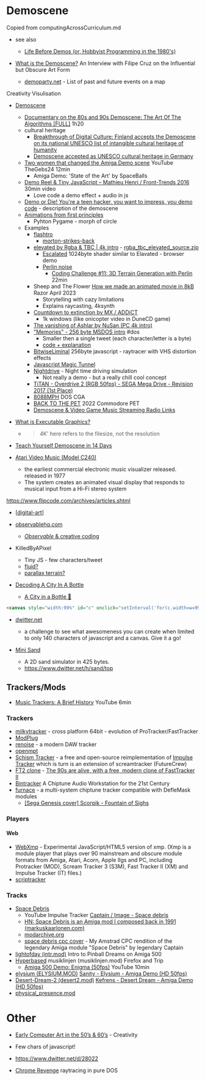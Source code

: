 Demoscene
=========

Copied from computingAcrossCurriculum.md
* see also
    * [Life Before Demos (or, Hobbyist Programming in the 1980's)](http://www.oldskool.org/shrines/lbd)

* [What is the Demoscene?](https://onthearts.com/p/what-is-the-demoscene) An Interview with Filipe Cruz on the Influential but Obscure Art Form
    * [demoparty.net](https://www.demoparty.net/) - List of past and future events on a map

Creativity Visulisation

* [Demoscene](https://en.wikipedia.org/wiki/Demoscene)
    * [Documentary on the 80s and 90s Demoscene: The Art Of The Algorithms [FULL]](https://www.youtube.com/watch?v=5MexnBunH_g) 1h20
    * cultural heritage
        * [Breakthrough of Digital Culture: Finland accepts the Demoscene on its national UNESCO list of intangible cultural heritage of humanity](http://demoscene-the-art-of-coding.net/2020/04/15/breakthrough-finland-accepts-demoscene-on-their-national-list-of-intangible-cultural-heritage-of-humanity/)
        * [Demoscene accepted as UNESCO cultural heritage in Germany](http://demoscene-the-art-of-coding.net/2021/03/20/demoscene-accepted-as-unesco-cultural-heritage-in-germany/)
    * [Two women that changed the Amiga Demo scene](https://www.youtube.com/watch?v=QZ6419ZuVaE) YouTube TheGebs24 12min
        * Amiga Demo: 'State of the Art' by SpaceBalls
    * [Demo Reel & Tiny JavaScript – Mathieu Henri / Front-Trends 2016](http://www.p01.org/FrontTrends_2016/) 30min video
        * Love code a demo effect + audio in js
    * [Demo or Die! You're a teen hacker, you want to impress, you demo code](https://www.wired.com/1995/07/democoders/) - description of the demoscene
    * [Animations from first principles](https://mathspp.com/blog/animations-from-first-principles-in-5-minutes)
        * Pyhton Pygame - morph of circle
    * Examples
        * [flashtro](http://flashtro.com/)
            * [morton-strikes-back](http://flashtro.com/flashtro-morton-strikes-back/)
        * [elevated by Rgba & TBC | 4k intro](https://www.youtube.com/watch?v=jB0vBmiTr6o) - [rgba_tbc_elevated_source.zip](https://files.scene.org/view/resources/code/sources/rgba_tbc_elevated_source.zip)
            * [Escalated](https://www.shadertoy.com/view/MtK3Wc) 1024byte shader similar to Elavated - browser demo
            * [Perlin noise](https://en.wikipedia.org/wiki/Perlin_noise)
                * [Coding Challenge #11: 3D Terrain Generation with Perlin ](https://www.youtube.com/watch?v=IKB1hWWedMk) 22min
        * Sheep and The Flower [How we made an animated movie in 8kB](https://www.ctrl-alt-test.fr/2024/how-we-made-an-animated-movie-in-8kb/) Razor April 2023
            * Storytelling with cazy limitations
            * Explains raycasting, 4ksynth
        * [Countdown to extinction by MX / ADDiCT](https://demozoo.org/productions/319322/)
            * 1k windows (like onicopter video in DuneCD game)
        * [The vanishing of Ashlar by NuSan (PC 4k intro)](https://youtu.be/lAvug7LKiIE)
        * ["Memories" - 256 byte MSDOS intro](https://youtu.be/Imquk_3oFf4) #dos
            * Smaller then a single tweet (each character/letter is a byte)
            * [code + explanation](http://www.sizecoding.org/wiki/Memories)
        * [BitwiseLiminal](https://killedbyapixel.github.io/TinyCode/256B/BitwiseLiminal/) 256byte javascript - raytracer with VHS distortion effects
        * [Javascript Magic Tunnel](https://js1k.com/2019-x/demo/4293)
        * [Nightdrive](https://incoherency.co.uk/blog/stories/nightdrive.html) - Night time driving simulation
            * Not really a demo - but a really chill cool concept
        * [TiTAN - Overdrive 2 (RGB 50fps) - SEGA Mega Drive - Revision 2017 (1st Place)](https://www.youtube.com/watch?v=gWVmPtr9O0g)
        * [8088MPH](https://www.youtube.com/watch?v=yHXx3orN35Y) DOS CGA
        * [BACK TO THE PET](https://www.youtube.com/watch?v=3FFPCuDqi_g) 2022 Commodore PET
        * [Demoscene & Video Game Music Streaming Radio Links](https://mw.rat.bz/davgmsrl/)



* [What is Executable Graphics?](https://executable.graphics/about.html)
    * > 4K' here refers to the filesize, not the resolution
* [Teach Yourself Demoscene in 14 Days](https://github.com/psenough/teach_yourself_demoscene_in_14_days)
* [Atari Video Music (Model C240)](https://en.wikipedia.org/wiki/Atari_Video_Music)
    * the earliest commercial electronic music visualizer released. released in 1977
    * The system creates an animated visual display that responds to musical input from a Hi-Fi stereo system

https://www.flipcode.com/archives/articles.shtml

* [[digital-art]]

* [observablehq.com](https://observablehq.com/)
    * [_Observable_ & creative coding](https://observablehq.com/@makio135/creative-coding)

* KilledByAPixel
    * Tiny JS - few characters/tweet
    * [fluid?](https://www.dwitter.net/d/29536)
    * [parallax terrain?](https://www.dwitter.net/d/29550)

* [Decoding A City In A Bottle](https://observablehq.com/@darabos/decoding-a-city-in-a-bottle)
    * [A City in a Bottle 🌆](https://twitter.com/KilledByAPixel/status/1517294627996545024)
```html
<canvas style="width:99%" id="c" onclick="setInterval('for(c.width=w=99,++t,i=6e3;i--;c.getContext`2d`.fillRect(i%w,i/w|0,1-d*Z/w+s,1))for(a=i%w/50-1,s=b=1-i/4e3,X=t,Y=Z=d=1;++Z<w&amp;(Y<6-(32<Z&amp;27<X%w&amp;&amp;X/9^Z/8)*8%46||d|(s=(X&amp;Y&amp;Z)%3/Z,a=b=1,d=Z/w));Y-=b)X+=a',t=9)" width="99">
```

* [dwitter.net](https://www.dwitter.net/)
    * a challenge to see what awesomeness you can create when limited to only 140 characters of javascript and a canvas. Give it a go! 

* [Mini Sand](https://xem.github.io/miniSand/)
    * A 2D sand simulator in 425 bytes. 
    * https://www.dwitter.net/h/sand/top


Trackers/Mods
-------------

* [Music Trackers: A Brief History](https://youtu.be/aiILSgNt23E) YouTube 6min

### Trackers
* [milkytracker](https://milkytracker.org/) - cross platform 64bit - evolution of ProTracker/FastTracker
* [ModPlug](https://www.modplug.com/)
* [renoise](https://www.renoise.com/products/renoise) - a modern DAW tracker
* [openmpt](https://openmpt.org/)
* [Schism Tracker](https://schismtracker.org/) - a free and open-source reimplementation of [Impulse Tracker](https://en.wikipedia.org/wiki/Impulse_Tracker) which is turn is an extension of screamtracker (FutureCrew)
* [FT2 clone](https://16-bits.org/ft2.php) - [The 90s are alive, with a free, modern clone of FastTracker II](https://cdm.link/2018/04/90s-alive-free-modern-clone-fasttracker-ii/)
* [Bintracker](https://bintracker.org/) A Chiptune Audio Workstation for the 21st Century
* [furnace](https://github.com/tildearrow/furnace) -  a multi-system chiptune tracker compatible with DefleMask modules
    * [ [Sega Genesis cover] Scorpik - Fountain of Sighs](https://www.youtube.com/watch?v=TMiGqe_l8Zo)

### Players

#### Web
* [WebXmp](https://www.wothke.ch/webxmp/) - Experimental JavaScript/HTML5 version of xmp. (Xmp is a module player that plays over 90 mainstream and obscure module formats from Amiga, Atari, Acorn, Apple IIgs and PC, including Protracker (MOD), Scream Tracker 3 (S3M), Fast Tracker II (XM) and Impulse Tracker (IT) files.)
* [scriptracker](http://scriptracker.cheerful.nl/)

### Tracks
* [Space Debris](https://markuskaarlonen.com/space-debris)
    * YouTube Impulse Tracker [Captain / Image - Space debris](https://www.youtube.com/watch?v=Hkw7l8IgM4g)
    * [HN: Space Debris is an Amiga mod I composed back in 1991 (markuskaarlonen.com)](https://news.ycombinator.com/item?id=29611316)
    * [modarchive.org](https://modarchive.org/index.php?request=view_by_moduleid&query=57925)
    * [space debris cpc cover](https://soundcloud.com/carl-carbunckel/spacedebris-cpc-cover) - My Amstrad CPC rendition of the legendary Amiga module "Space Debris" by legendary Captain
* [lightofday (intr.mod)](https://modarchive.org/index.php?request=view_by_moduleid&query=46114) Intro to Pinball Dreams on Amiga 500
* [Hyperbased](https://modarchive.org/index.php?request=view_by_moduleid&query=101789) musiklinjen (musiklinjen.mod) Firefox and Trip
    * [Amiga 500 Demo: Enigma (50fps)](https://www.youtube.com/watch?v=iGpU3DicbLQ) YouTube 10min
* [elysium (ELYSIUM.MOD)](https://modarchive.org/index.php?request=view_by_moduleid&query=40475) [Sanity - Elysium - Amiga Demo (HD 50fps)](https://www.youtube.com/watch?v=MHH1zu_ZAec)
* [Desert-Dream-2 (desert2.mod)](https://modarchive.org/index.php?request=view_by_moduleid&query=37611) [Kefrens - Desert Dream - Amiga Demo (HD 50fps)](https://www.youtube.com/watch?v=jziQBWQxvok)
* [physical_presence.mod](https://modarchive.org/index.php?request=view_by_moduleid&query=104644)

Other
=====
* [Early Computer Art in the 50’s & 60’s](https://www.amygoodchild.com/blog/computer-art-50s-and-60s) - Creativity

* [](https://www.dwitter.net/d/27999) Few chars of javascript!
* https://www.dwitter.net/d/28022
* [Chrome Revenge](https://www.pouet.net/prod.php?which=87078) raytracing in pure DOS

[//begin]: # "Autogenerated link references for markdown compatibility"
[digital-art]: digital-art.md "Digital Art"
[//end]: # "Autogenerated link references"